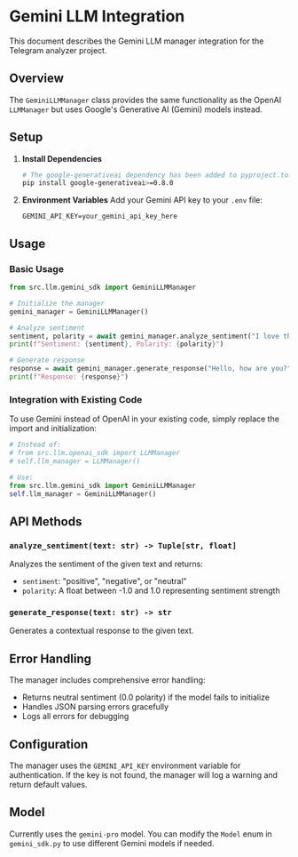 # Gemini LLM Integration

This document describes the Gemini LLM manager integration for the Telegram analyzer project.

## Overview

The `GeminiLLMManager` class provides the same functionality as the OpenAI `LLMManager` but uses Google's Generative AI (Gemini) models instead.

## Setup

1. **Install Dependencies**
   ```bash
   # The google-generativeai dependency has been added to pyproject.toml
   pip install google-generativeai>=0.8.0
   ```

2. **Environment Variables**
   Add your Gemini API key to your `.env` file:
   ```
   GEMINI_API_KEY=your_gemini_api_key_here
   ```

## Usage

### Basic Usage

```python
from src.llm.gemini_sdk import GeminiLLMManager

# Initialize the manager
gemini_manager = GeminiLLMManager()

# Analyze sentiment
sentiment, polarity = await gemini_manager.analyze_sentiment("I love this product!")
print(f"Sentiment: {sentiment}, Polarity: {polarity}")

# Generate response
response = await gemini_manager.generate_response("Hello, how are you?")
print(f"Response: {response}")
```

### Integration with Existing Code

To use Gemini instead of OpenAI in your existing code, simply replace the import and initialization:

```python
# Instead of:
# from src.llm.openai_sdk import LLMManager
# self.llm_manager = LLMManager()

# Use:
from src.llm.gemini_sdk import GeminiLLMManager
self.llm_manager = GeminiLLMManager()
```

## API Methods

### `analyze_sentiment(text: str) -> Tuple[str, float]`

Analyzes the sentiment of the given text and returns:
- `sentiment`: "positive", "negative", or "neutral"
- `polarity`: A float between -1.0 and 1.0 representing sentiment strength

### `generate_response(text: str) -> str`

Generates a contextual response to the given text.

## Error Handling

The manager includes comprehensive error handling:
- Returns neutral sentiment (0.0 polarity) if the model fails to initialize
- Handles JSON parsing errors gracefully
- Logs all errors for debugging

## Configuration

The manager uses the `GEMINI_API_KEY` environment variable for authentication. If the key is not found, the manager will log a warning and return default values.

## Model

Currently uses the `gemini-pro` model. You can modify the `Model` enum in `gemini_sdk.py` to use different Gemini models if needed. 